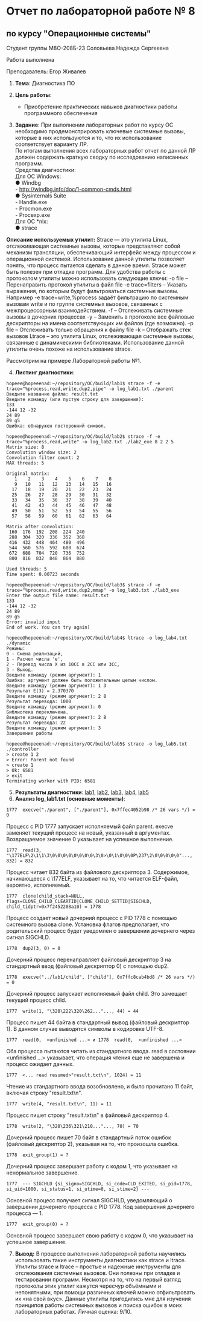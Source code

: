 # Отчет по лабораторной работе № 8
## по курсу "Операционные системы"

Студент группы М8О-208Б-23 Соловьева Надежда Сергеевна

Работа выполнена 

Преподаватель: Егор Живалев

1. **Тема**: Диагностика ПО      
2. **Цель работы**:  
   - Приобретение практических навыков диагностики работы программного обеспечения   
   
3. **Задание**: При выполнении лабораторных работ по курсу ОС необходимо продемонстрировать ключевые системные вызовы, которые в них используются и то, что их использование соответствует варианту ЛР.  
По итогам выполнения всех лабораторных работ отчет по данной ЛР должен содержать краткую сводку по исследованию написанных программ.   
Средства диагностики:   
    Для ОС Windows:   
        ● Windbg   
            - http://windbg.info/doc/1-common-cmds.html   
        ● Sysinternals Suite   
            - Handle.exe   
            - Procmon.exe   
            - Procexp.exe   
    Для ОС *nix:   
        ● strace   

**Описание используемых утилит:**
Strace — это утилита Linux, отслеживающая системные вызовы, которые представляют собой механизм трансляции, обеспечивающий интерфейс между процессом и операционной системой. Использование данной утилиты позволяет понять, что процесс пытается сделать в данное время. Strace может быть полезен при отладке программ.
Для удобства работы с протоколом утилиты можно использовать следующие ключи:
    -o file – Перенаправить протокол утилиты в файл file
    -e trace=filters – Указать выражения, по которым будут фильтроваться системные вызовы. Например -e trace=write,%process задаёт фильтрацию по системным вызовам write и по группе системных вызовов, связанных с межпроцессорным взаимодействием.
    -f – Отслеживать системные вызовы в дочерних процессах
    -y – Заменить в протоколе все файловые дескрипторы на имена соответствующих им файлов (где возможно).
    -p file – Отслеживать только обращения к файлу file
    -k – Отображать стек вызовов
Ltrace – это утилита Linux, отслеживающая системные вызовы, связанные с динамическими библиотеками. Использование данной утилиты очень похоже на использование strace.

Рассмотрим на примере Лабораторной работы №1.

4. **Листинг диагностики**:
```
hopeee@hopeeenad:~/repository/OC/build/lab1$ strace -f -e trace="%process,read,write,dup2,pipe" -o log_lab1.txt ./parent
Введите название файла: result.txt
Введите команду (или пустую строку для завершения):
133
-144 12 -32
24 89
89 g5
Ошибка: обнаружен посторонний символ.
```
```
hopeee@hopeeenad:~/repository/OC/build/lab2$ strace -f -e trace="%process,read,write" -o log_lab2.txt ./lab2_exe 8 2 2 5
Matrix size: 8
Convolution window size: 2
Convolution filter count: 2
MAX threads: 5

Original matrix:
   1    2    3    4    5    6    7    8
   9   10   11   12   13   14   15   16
  17   18   19   20   21   22   23   24
  25   26   27   28   29   30   31   32
  33   34   35   36   37   38   39   40
  41   42   43   44   45   46   47   48
  49   50   51   52   53   54   55   56
  57   58   59   60   61   62   63   64

Matrix after convolution:
 160  176  192  208  224  240
 288  304  320  336  352  368
 416  432  448  464  480  496
 544  560  576  592  608  624
 672  688  704  720  736  752
 800  816  832  848  864  880

Used threads: 5
Time spent: 0.00723 seconds
```
```
hopeee@hopeeenad:~/repository/OC/build/lab3$ strace -f -e trace="%process,read,write,dup2,mmap" -o log_lab3.txt ./lab3_exe
Enter the output file name: result.txt
133
-144 12 -32
24 89
89 g5
Error: invalid input
End of work. You can try again)
```
```
hopeee@hopeeenad:~/repository/OC/build/lab4$ ltrace -o log_lab4.txt ./dynamic
Режимы:
0 - Смена реализаций,
1 - Расчет числа 'e',
2 - Перевод числа X из 10СС в 2CC или 3CC,
3 - Выход.
Введите команду (режим аргумент): 1
Ошибка: аргумент должен быть положительным целым числом.
Введите команду (режим аргумент): 1 3
Результат E(3) = 2.370370
Введите команду (режим аргумент): 2 8
Результат перевода: 1000
Введите команду (режим аргумент): 0
Библиотека переключена.
Введите команду (режим аргумент): 2 8
Результат перевода: 22
Введите команду (режим аргумент): 3
Завершение работы
```
```
hopeee@hopeeenad:~/repository/OC/build/lab5$ strace -o log_lab5.txt ./controller
> create 1 2
> Error: Parent not found
> create 1
> Ok: 6581
> exit
Terminating worker with PID: 6581
```

5. **Результаты диагностики**: [lab1](logs/log_lab1.txt), [lab2](logs/log_lab2.txt), [lab3](logs/log_lab3.txt), [lab4](logs/log_lab4.txt), [lab5](logs/log_lab5.txt)
6. **Анализ log_lab1.txt (основные моменты)**:   
```
1777  execve("./parent", ["./parent"], 0x7ffec4052b98 /* 26 vars */) = 0
```
Процесс с PID 1777 запускает исполняемый файл parent. execve заменяет текущий процесс на новый, указанный в аргументах. Возвращаемое значение 0 указывает на успешное выполнение.
```
1777  read(3, "\177ELF\2\1\1\3\0\0\0\0\0\0\0\0\3\0>\0\1\0\0\0P\237\2\0\0\0\0\0"..., 832) = 832
```
Процесс читает 832 байта из файлового дескриптора 3. Содержимое, начинающееся с \177ELF, указывает на то, что читается ELF-файл, вероятно, исполняемый.
```
1777  clone(child_stack=NULL, flags=CLONE_CHILD_CLEARTID|CLONE_CHILD_SETTID|SIGCHLD, child_tidptr=0x7f2452208a10) = 1778
```
Процесс создает новый дочерний процесс с PID 1778 с помощью системного вызова clone. Установка флагов предполагает, что родительский процесс будет уведомлен о завершении дочернего через сигнал SIGCHLD.
```
1778  dup2(3, 0) = 0
```
Дочерний процесс перенаправляет файловый дескриптор 3 на стандартный ввод (файловый дескриптор 0) с помощью dup2.
```
1778  execve("../lab1/child", ["child"], 0x7ffc8cab4bd8 /* 26 vars */) = 0
```
Дочерний процесс запускает исполняемый файл child. Это замещает текущий процесс child.
```
1777  write(1, "\320\222\320\262..."..., 44) = 44
```
Процесс пишет 44 байта в стандартный вывод (файловый дескриптор 1). В данном случае выводятся символы в кодировке UTF-8.
```
1777  read(0,  <unfinished ...> и 1778  read(0,  <unfinished ...>
```
Оба процесса пытаются читать из стандартного ввода. read в состоянии <unfinished ...> указывает, что операция чтения еще не завершена и процесс ожидает данных.
```
1777  <... read resumed>"result.txt\n", 1024) = 11
```
Чтение из стандартного ввода возобновлено, и было прочитано 11 байт, включая строку "result.txt\n".
```
1777  write(4, "result.txt\n", 11) = 11
```
Процесс пишет строку "result.txt\n" в файловый дескриптор 4.
```
1778  write(2, "\320\236\321\210..."..., 70) = 70
```
Дочерний процесс пишет 70 байт в стандартный поток ошибок (файловый дескриптор 2), указывая на то, что произошла ошибка.
```
1778  exit_group(1) = ?
```
Дочерний процесс завершает работу с кодом 1, что указывает на ненормальное завершение.
```
1777  --- SIGCHLD {si_signo=SIGCHLD, si_code=CLD_EXITED, si_pid=1778, si_uid=1000, si_status=1, si_utime=0, si_stime=2} ---
```
Основной процесс получает сигнал SIGCHLD, уведомляющий о завершении дочернего процесса с PID 1778. Код завершения дочернего процесса — 1.
```
1777  exit_group(0) = ?
```
Основной процесс завершает свою работу с кодом 0, что указывает на успешное завершение.  

7. **Вывод:** В процессе выполнения лабораторной работы научились использовать такие инструменты диагностики как strace и ltrace. Утилиты strace и ltrace – простые и надежные инструменты для отслеживания системных вызовов. Они полезны при отладке и тестировании программ. Несмотря на то, что на первый взгляд протоколы этих утилит кажутся чересчур объёмными и непонятными, при помощи различных ключей можно отфильтровать их «на свой вкус». Данные утилиты пригодились мне для изучения принципов работы системных вызовов и поиска ошибок в моих лабораторных работах. Личная оценка: 9/10.  
